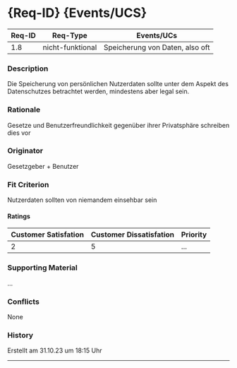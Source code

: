 # {Req-ID} {Events/UCS}

| Req-ID | Req-Type | Events/UCs |
|--------|----------|------------|
| 1.8    | nicht-funktional | Speicherung von Daten, also oft |

### Description
Die Speicherung von persönlichen Nutzerdaten sollte unter dem Aspekt des Datenschutzes betrachtet werden, mindestens aber legal sein.

### Rationale
Gesetze und Benutzerfreundlichkeit gegenüber ihrer Privatsphäre schreiben dies vor

### Originator
Gesetzgeber + Benutzer

### Fit Criterion
Nutzerdaten sollten von niemandem einsehbar sein

#### Ratings
| Customer Satisfation | Customer Dissatisfation | Priority |
|----------------------|-------------------------|----------|
| 2                    | 5                       | ...      |

### Supporting Material
...

### Conflicts
None

### History
Erstellt am 31.10.23 um 18:15 Uhr

---
